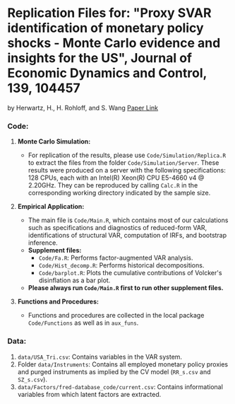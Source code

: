 # Replication Files for: "Proxy SVAR identification of monetary policy shocks - Monte Carlo evidence and insights for the US", Journal of Economic Dynamics and Control, 139, 104457
by Herwartz, H., H. Rohloff, and S. Wang 
[Paper Link](https://doi.org/10.1016/j.jedc.2022.104457)

### Code:

1. **Monte Carlo Simulation:**
    - For replication of the results, please use `Code/Simulation/Replica.R` to extract the files from the folder `Code/Simulation/Server`. These results were produced on a server with the following specifications: 128 CPUs, each with an Intel(R) Xeon(R) CPU E5-4660 v4 @ 2.20GHz. They can be reproduced by calling `Calc.R` in the corresponding working directory indicated by the sample size.

2. **Empirical Application:**
    - The main file is `Code/Main.R`, which contains most of our calculations such as specifications and diagnostics of reduced-form VAR, identifications of structural VAR, computation of IRFs, and bootstrap inference.
    - **Supplement files:**
        - `Code/Fa.R`: Performs factor-augmented VAR analysis.
        - `Code/Hist_decomp.R`: Performs historical decompositions.
        - `Code/barplot.R`: Plots the cumulative contributions of Volcker's disinflation as a bar plot.
    - **Please always run `Code/Main.R` first to run other supplement files.**

3. **Functions and Procedures:**
    - Functions and procedures are collected in the local package `Code/Functions` as well as in `aux_funs`.

### Data:

1. `data/USA_Tri.csv`: Contains variables in the VAR system.
2. Folder `data/Instruments`: Contains all employed monetary policy proxies and purged instruments as implied by the CV model (`RR_s.csv` and `SZ_s.csv`).
3. `data/Factors/fred-database_code/current.csv`: Contains informational variables from which latent factors are extracted.
